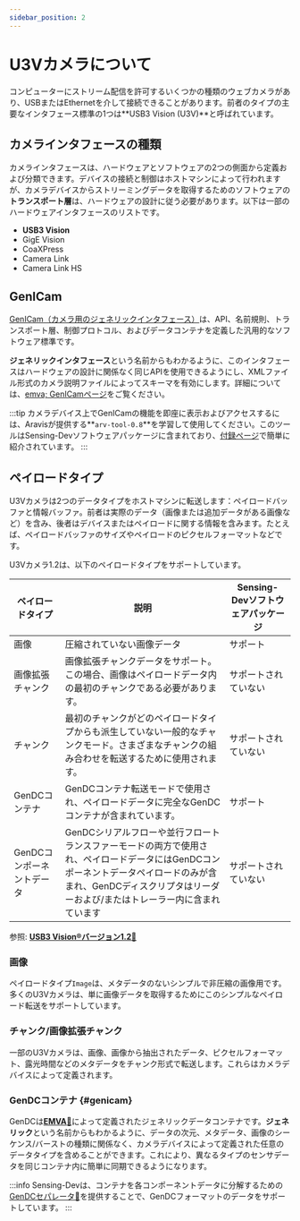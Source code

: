 ```yaml
---
sidebar_position: 2
---
```


# U3Vカメラについて

コンピューターにストリーム配信を許可するいくつかの種類のウェブカメラがあり、USBまたはEthernetを介して接続できることがあります。前者のタイプの主要なインタフェース標準の1つは**USB3 Vision (U3V)**と呼ばれています。

## カメラインタフェースの種類

カメラインタフェースは、ハードウェアとソフトウェアの2つの側面から定義および分類できます。デバイスの接続と制御はホストマシンによって行われますが、カメラデバイスからストリーミングデータを取得するためのソフトウェアの**トランスポート層**は、ハードウェアの設計に従う必要があります。以下は一部のハードウェアインタフェースのリストです。

* **USB3 Vision**
* GigE Vision
* CoaXPress
* Camera Link
* Camera Link HS

## GenICam

[GenICam（カメラ用のジェネリックインタフェース）](https://www.emva.org/standards-technology/genicam/)は、API、名前規則、トランスポート層、制御プロトコル、およびデータコンテナを定義した汎用的なソフトウェア標準です。

**ジェネリックインタフェース**という名前からもわかるように、このインタフェースはハードウェアの設計に関係なく同じAPIを使用できるようにし、XMLファイル形式のカメラ説明ファイルによってスキーマを有効にします。詳細については、[emva; GenICamページ](https://www.emva.org/standards-technology/genicam/)をご覧ください。

:::tip
カメラデバイス上でGenICamの機能を即座に表示およびアクセスするには、Aravisが提供する**`arv-tool-0.8`**を学習して使用してください。このツールはSensing-Devソフトウェアパッケージに含まれており、[付録ページ](../external/aravis/arv-tools.md)で簡単に紹介されています。
:::

## ペイロードタイプ

U3Vカメラは2つのデータタイプをホストマシンに転送します：ペイロードバッファと情報バッファ。前者は実際のデータ（画像または追加データがある画像など）を含み、後者はデバイスまたはペイロードに関する情報を含みます。たとえば、ペイロードバッファのサイズやペイロードのピクセルフォーマットなどです。

U3Vカメラ1.2は、以下のペイロードタイプをサポートしています。

| ペイロードタイプ | 説明 | Sensing-Devソフトウェアパッケージ | 
| --------   | ------- | ------- |
| 画像 | 圧縮されていない画像データ | サポート | 
| 画像拡張チャンク | 画像拡張チャンクデータをサポート。この場合、画像はペイロードデータ内の最初のチャンクである必要があります。 | サポートされていない | 
| チャンク | 最初のチャンクがどのペイロードタイプからも派生していない一般的なチャンクモード。さまざまなチャンクの組み合わせを転送するために使用されます。 | サポートされていない | 
| GenDCコンテナ | GenDCコンテナ転送モードで使用され、ペイロードデータに完全なGenDCコンテナが含まれています。 | サポート | 
| GenDCコンポーネントデータ | GenDCシリアルフローや並行フロートランスファーモードの両方で使用され、ペイロードデータにはGenDCコンポーネントデータペイロードのみが含まれ、GenDCディスクリプタはリーダーおよび/またはトレーラー内に含まれています | サポートされていない | 

参照: [**USB3 Vision®バージョン1.2**&#128279;](https://www.automate.org/a3-content/usb3-vision-standard)

### 画像

ペイロードタイプ`Image`は、メタデータのないシンプルで非圧縮の画像用です。多くのU3Vカメラは、単に画像データを取得するためにこのシンプルなペイロード転送をサポートしています。

### チャンク/画像拡張チャンク

一部のU3Vカメラは、画像、画像から抽出されたデータ、ピクセルフォーマット、露光時間などのメタデータをチャンク形式で転送します。これらはカメラデバイスによって定義されます。

### GenDCコンテナ {#genicam}

GenDCは[**EMVA**&#128279;](https://www.emva.org/)によって定義されたジェネリックデータコンテナです。**ジェネリック**という名前からもわかるように、データの次元、メタデータ、画像のシーケンス/バーストの種類に関係なく、カメラデバイスによって定義された任意のデータタイプを含めることができます。これにより、異なるタイプのセンサデータを同じコンテナ内に簡単に同期できるようになります。

:::info
Sensing-Devは、コンテナを各コンポーネントデータに分解するための[GenDCセパレータ&#128279;](https://github.com/Sensing-Dev/GenDC)を提供することで、GenDCフォーマットのデータをサポートしています。
:::
